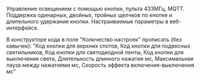 Управление освещением с помощью кнопки, пульта 433МГц, MQTT.
Поддержка одинарных, двойных, тройных щелчков по кнопке и длительного удержания кнопки.
Настраиваемые параметры в веб-интерфейсе.

В конструкторе кода в поле "Количество настроек" прописать (без кавычек):
"Код кнопки для верхних спотов, Код кнопки для подвесных светильников, Код кнопки для светодиодной ленты, Код кнопки для выключения света, Длительность длинного нажатия мс, Максимальная пауза между нажатиями мс, Скорость эффекта включения-выключения мс"
